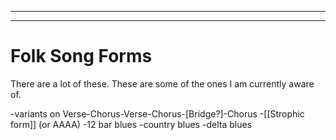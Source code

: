 
---
---
# Folk Song Forms

There are a lot of these. These are some of the ones I am currently aware of.

-variants on Verse-Chorus-Verse-Chorus-[Bridge?]-Chorus
-[[Strophic form]] (or AAAA)
-12 bar blues
-country blues
-delta blues
